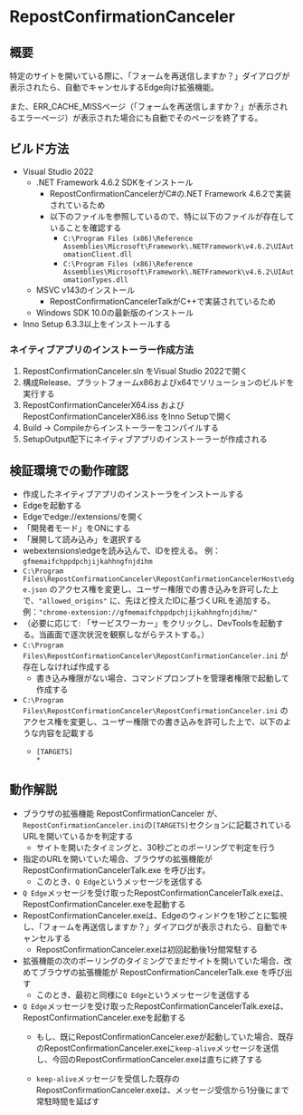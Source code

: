 # RepostConfirmationCanceler

## 概要

特定のサイトを開いている際に、「フォームを再送信しますか？」ダイアログが表示されたら、自動でキャンセルするEdge向け拡張機能。

また、ERR_CACHE_MISSページ（「フォームを再送信しますか？」が表示されるエラーページ）が表示された場合にも自動でそのページを終了する。

## ビルド方法

* Visual Studio 2022
  * .NET Framework 4.6.2 SDKをインストール
    * RepostConfirmationCancelerがC#の.NET Framework 4.6.2で実装されているため
    * 以下のファイルを参照しているので、特に以下のファイルが存在していることを確認する
      * `C:\Program Files (x86)\Reference Assemblies\Microsoft\Framework\.NETFramework\v4.6.2\UIAutomationClient.dll`
      * `C:\Program Files (x86)\Reference Assemblies\Microsoft\Framework\.NETFramework\v4.6.2\UIAutomationTypes.dll`
  * MSVC v143のインストール
    * RepostConfirmationCancelerTalkがC++で実装されているため
  * Windows SDK 10.0の最新版のインストール
* Inno Setup 6.3.3以上をインストールする

### ネイティブアプリのインストーラー作成方法

1. RepostConfirmationCanceler.sln をVisual Studio 2022で開く
2. 構成Release、プラットフォームx86およびx64でソリューションのビルドを実行する
3. RepostConfirmationCancelerX64.iss および RepostConfirmationCancelerX86.iss をInno Setupで開く
4. Build -> Compileからインストーラーをコンパイルする
5. SetupOutput配下にネイティブアプリのインストーラーが作成される

## 検証環境での動作確認

* 作成したネイティブアプリのインストーラをインストールする
* Edgeを起動する
* Edgeでedge://extensions/を開く
* 「開発者モード」をONにする
* 「展開して読み込み」を選択する
* webextensions\edgeを読み込んで、IDを控える。
   例：`gfmemaifchppdpchjijkahhngfnjdihm`
* `C:\Program Files\RepostConfirmationCanceler\RepostConfirmationCancelerHost\edge.json` のアクセス権を変更し、ユーザー権限での書き込みを許可した上で、`"allowed_origins"` に、先ほど控えたIDに基づくURLを追加する。
   例：`"chrome-extension://gfmemaifchppdpchjijkahhngfnjdihm/"`
* （必要に応じて: 「サービスワーカー」をクリックし、DevToolsを起動する。当画面で逐次状況を観察しながらテストする。）
* `C:\Program Files\RepostConfirmationCanceler\RepostConfirmationCanceler.ini` が存在しなければ作成する
  * 書き込み権限がない場合、コマンドプロンプトを管理者権限で起動して作成する
* `C:\Program Files\RepostConfirmationCanceler\RepostConfirmationCanceler.ini` のアクセス権を変更し、ユーザー権限での書き込みを許可した上で、以下のような内容を記載する
  * ```
    [TARGETS]
    *
    ```

## 動作解説

* ブラウザの拡張機能 RepostConfirmationCanceler が、`RepostConfirmationCanceler.ini`の`[TARGETS]`セクションに記載されているURLを開いているかを判定する
  * サイトを開いたタイミングと、30秒ごとのポーリングで判定を行う
* 指定のURLを開いていた場合、ブラウザの拡張機能が RepostConfirmationCancelerTalk.exe を呼び出す。
  * このとき、`Q Edge`というメッセージを送信する
* `Q Edge`メッセージを受け取ったRepostConfirmationCancelerTalk.exeは、RepostConfirmationCanceler.exeを起動する
* RepostConfirmationCanceler.exeは、Edgeのウィンドウを1秒ごとに監視し、「フォームを再送信しますか？」ダイアログが表示されたら、自動でキャンセルする
  * RepostConfirmationCanceler.exeは初回起動後1分間常駐する
* 拡張機能の次のポーリングのタイミングでまだサイトを開いていた場合、改めてブラウザの拡張機能が RepostConfirmationCancelerTalk.exe を呼び出す
  * このとき、最初と同様に`Q Edge`というメッセージを送信する
* `Q Edge`メッセージを受け取ったRepostConfirmationCancelerTalk.exeは、RepostConfirmationCanceler.exeを起動する
  * もし、既にRepostConfirmationCanceler.exeが起動していた場合、既存のRepostConfirmationCanceler.exeに`keep-alive`メッセージを送信し、今回のRepostConfirmationCanceler.exeは直ちに終了する

  * `keep-alive`メッセージを受信した既存のRepostConfirmationCanceler.exeは、メッセージ受信から1分後にまで常駐時間を延ばす
